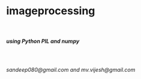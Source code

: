 <h1>imageprocessing</h1></br>
<h5>using Python PIL and numpy</h5></br>
<h6>sandeep080@gmail.com and mv.vijesh@gmail.com</h6>

